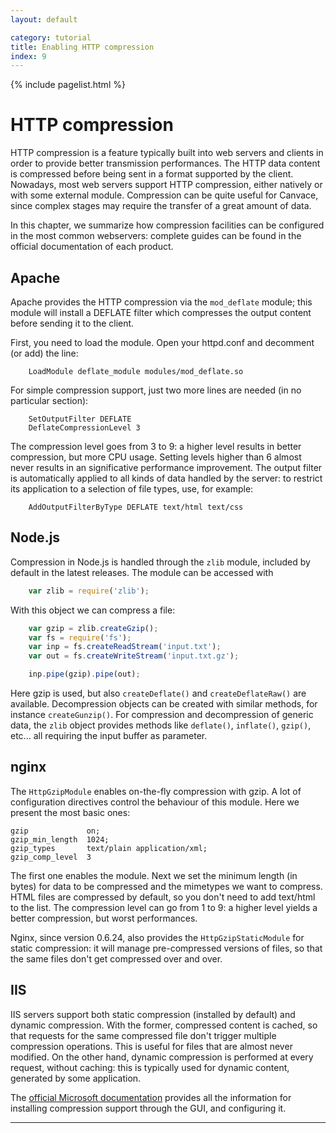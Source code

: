 ```yaml
---
layout: default

category: tutorial
title: Enabling HTTP compression
index: 9
---
```


{% include pagelist.html %}

# HTTP compression
HTTP compression is a feature typically built into web servers and clients in order to provide better transmission performances. The HTTP data content is compressed before being sent in a format supported by the client. Nowadays, most web servers support HTTP compression, either natively or with some external module. Compression can be quite useful for Canvace, since complex stages may require the transfer of a great amount of data.

In this chapter, we summarize how compression facilities can be configured in the most common webservers: complete guides can be found in the official documentation of each product.

## Apache
Apache provides the HTTP compression via the `mod_deflate` module; this module will install a DEFLATE filter which compresses the output content before sending it to the client.

First, you need to load the module. Open your httpd.conf and decomment (or add) the line:

        LoadModule deflate_module modules/mod_deflate.so

For simple compression support, just two more lines are needed (in no particular section):

        SetOutputFilter DEFLATE
        DeflateCompressionLevel 3

The compression level goes from 3 to 9: a higher level results in better compression, but more CPU usage. Setting levels higher than 6 almost never results in an significative performance improvement. The output filter is automatically applied to all kinds of data handled by the server: to restrict its application to a selection of file types, use, for example:

        AddOutputFilterByType DEFLATE text/html text/css

## Node.js
Compression in Node.js is handled through the `zlib` module, included by default in the latest releases. The module can be accessed with

```javascript
    var zlib = require('zlib');
```

With this object we can compress a file:

```javascript
    var gzip = zlib.createGzip();
    var fs = require('fs');
    var inp = fs.createReadStream('input.txt');
    var out = fs.createWriteStream('input.txt.gz');

    inp.pipe(gzip).pipe(out);
```
    
Here gzip is used, but also `createDeflate()` and `createDeflateRaw()` are available. Decompression objects can be created with similar methods, for instance `createGunzip()`. For compression and decompression of generic data, the `zlib` object provides methods like `deflate()`, `inflate()`, `gzip()`, etc... all requiring the input buffer as parameter.

## nginx
The `HttpGzipModule` enables on-the-fly compression with gzip. A lot of configuration directives control the behaviour of this module. Here we present the most
basic ones:

    gzip             on;
    gzip_min_length  1024;
    gzip_types       text/plain application/xml;
    gzip_comp_level  3
    
The first one enables the module. Next we set the minimum length (in bytes) for data to be compressed and the mimetypes we want to compress. HTML files are compressed by default, so you don't need to add text/html to the list. The compression level can go from 1 to 9: a higher level yields a better compression, but worst performances.

Nginx, since version 0.6.24, also provides the `HttpGzipStaticModule` for static compression: it will manage pre-compressed versions of files, so that the same files don't get compressed over and over.

## IIS
IIS servers support both static compression (installed by default) and dynamic compression. With the former, compressed content is cached, so that requests for the same compressed file don't trigger multiple compression operations. This is useful for files that are almost never modified. On the other hand, dynamic compression is performed at every request, without caching: this is typically used for dynamic content, generated by some application.

The [official Microsoft documentation](http://www.iis.net/configreference/system.webserver/httpcompression) provides all the information for installing compression support through the GUI, and configuring it. 


----------------------------
